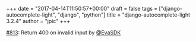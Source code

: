 +++
date = "2017-04-14T11:50:57+00:00"
draft = false
tags = ["django-autocomplete-light", "django", "python"]
title = "django-autocomplete-light 3.2.4"
author = "jpic"
+++

[#813](https://github.com/yourlabs/django-autocomplete-light/issues/813): Return 400 on invalid input by [@EvaSDK](https://github.com/EvaSDK)
